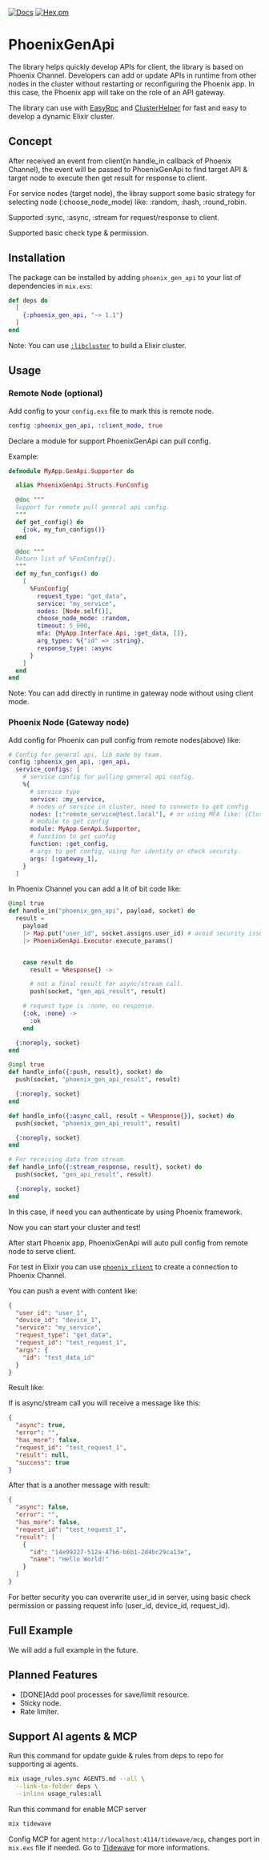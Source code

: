 [![Docs](https://img.shields.io/badge/api-docs-green.svg?style=flat)](https://hexdocs.pm/phoenix_gen_api)
[![Hex.pm](https://img.shields.io/hexpm/v/phoenix_gen_api.svg?style=flat&color=blue)](https://hex.pm/packages/phoenix_gen_api)

# PhoenixGenApi

The library helps quickly develop APIs for client, the library is based on Phoenix Channel.
Developers can add or update APIs in runtime from other nodes in the cluster without restarting or reconfiguring the Phoenix app.
In this case, the Phoenix app will take on the role of an API gateway.

The library can use with [EasyRpc](https://hex.pm/packages/easy_rpc) and [ClusterHelper](https://hex.pm/packages/cluster_helper) for fast and easy to develop a dynamic Elixir cluster.

## Concept

After received an event from client(in handle_in callback of Phoenix Channel), the event will be passed to PhoenixGenApi to find target API & target node to execute then get result for response to client.

For service nodes (target node), the libray support some basic strategy for selecting node (:choose_node_mode) like: :random, :hash, :round_robin.

Supported :sync, :async, :stream for request/response to client.

Supported basic check type & permission.

## Installation

The package can be installed
by adding `phoenix_gen_api` to your list of dependencies in `mix.exs`:

```Elixir
def deps do
  [
    {:phoenix_gen_api, "~> 1.1"}
  ]
end
```

Note: You can use [`:libcluster`](https://hex.pm/packages/libcluster) to build a Elixir cluster.

## Usage

### Remote Node (optional)

Add config to your `config.exs` file to mark this is remote node.

```Elixir
config :phoenix_gen_api, :client_mode, true
```

Declare a module for support PhoenixGenApi can pull config.

Example:

```Elixir
defmodule MyApp.GenApi.Supporter do

  alias PhoenixGenApi.Structs.FunConfig

  @doc """
  Support for remote pull general api config.
  """
  def get_config() do
    {:ok, my_fun_configs()}
  end

  @doc """
  Return list of %FunConfig{}.
  """
  def my_fun_configs() do
    [
      %FunConfig{
        request_type: "get_data",
        service: "my_service",
        nodes: [Node.self()],
        choose_node_mode: :random,
        timeout: 5_000,
        mfa: {MyApp.Interface.Api, :get_data, []},
        arg_types: %{"id" => :string},
        response_type: :async
      }
    ]
  end
end
```

Note: You can add directly in runtime in gateway node without using client mode.

### Phoenix Node (Gateway node)

Add config for Phoenix can pull config from remote nodes(above) like:

```Elixir
# Config for general api, lib made by team.
config :phoenix_gen_api, :gen_api,
  service_configs: [
    # service config for pulling general api config.
    %{
      # service type
      service: :my_service,
      # nodes of service in cluster, need to connecto to get config
      nodes: [:"remote_service@test.local"], # or using MFA like: {ClusterHelper, get_nodes, [:my_api]}
      # module to get config
      module: MyApp.GenApi.Supporter,
      # function to get config
      function: :get_config,
      # args to get config, using for identity or check security.
      args: [:gateway_1],
    }
  ]
```

In Phoenix Channel you can add a lit of bit code like:

```Elixir
@impl true
def handle_in("phoenix_gen_api", payload, socket) do
  result =
    payload
    |> Map.put("user_id", socket.assigns.user_id) # avoid security issue.
    |> PhoenixGenApi.Executor.execute_params()


    case result do
      result = %Response{} ->

      # not a final result for async/stream call.
      push(socket, "gen_api_result", result)

    # request type is :none, no response.
    {:ok, :none} ->
      :ok
    end

  {:noreply, socket}
end

@impl true
def handle_info({:push, result}, socket) do
  push(socket, "phoenix_gen_api_result", result)

  {:noreply, socket}
end

def handle_info({:async_call, result = %Response{}}, socket) do
  push(socket, "phoenix_gen_api_result", result)

  {:noreply, socket}
end

# For receiving data from stream.
def handle_info({:stream_response, result}, socket) do
  push(socket, "gen_api_result", result)

  {:noreply, socket}
end
```

In this case, if need you can authenticate by using Phoenix framework.

Now you can start your cluster and test!

After start Phoenix app, PhoenixGenApi will auto pull config from remote node to serve client.

For test in Elixir you can use  [`phoenix_client`](https://hex.pm/packages/phoenix_client) to create a connection to Phoenix Channel.

You can push a event with content like:

```json
{
  "user_id": "user_1",
  "device_id": "device_1",
  "service": "my_service",
  "request_type": "get_data",
  "request_id": "test_request_1",
  "args": {
    "id": "test_data_id"
  }
}
```

Result like:

If is async/stream call you will receive a message like this:

```json
{
  "async": true,
  "error": "",
  "has_more": false,
  "request_id": "test_request_1",
  "result": null,
  "success": true
}
```

After that is a another message with result:

```json
{
  "async": false,
  "error": "",
  "has_more": false,
  "request_id": "test_request_1",
  "result": [
    {
      "id": "14e99227-512a-47b6-b6b1-2d4bc29ca13e",
      "name": "Hello World!"
    }
  ]
}
```

For better security you can overwrite user_id in server, using basic check permission or passing request info (user_id, device_id, request_id).

## Full Example

We will add a full example in the future.

## Planned Features

- [DONE]Add pool processes for save/limit resource.
- Sticky node.
- Rate limiter.


## Support AI agents & MCP

Run this command for update guide & rules from deps to repo for supporting ai agents.

```bash
mix usage_rules.sync AGENTS.md --all \
  --link-to-folder deps \
  --inline usage_rules:all
```

Run this command for enable MCP server

```bash
mix tidewave
```

Config MCP for agent `http://localhost:4114/tidewave/mcp`, changes port in `mix.exs` file if needed. Go to [Tidewave](https://hexdocs.pm/tidewave/) for more informations.
